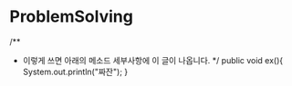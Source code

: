 # ProblemSolving

/**
* 이렇게 쓰면 아래의 메소드 세부사항에 이 글이 나옵니다.
*/
public void ex(){
  System.out.println("짜잔");
}
